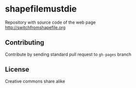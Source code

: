 # shapefilemustdie

Repository with source code of the web page http://switchfromshapefile.org

## Contributing

Contribute by sending standard pull request to `gh-pages` branch

## License

Creative commons share alike

